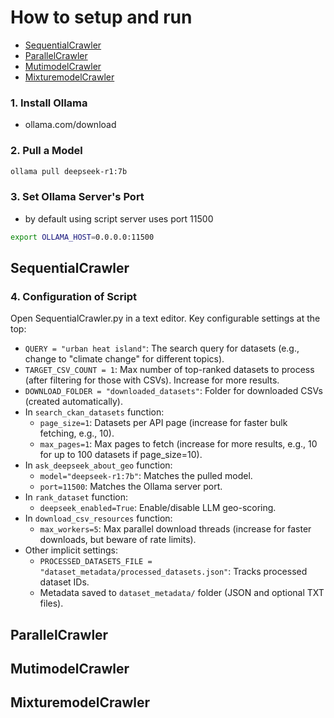 # How to setup and run
- [SequentialCrawler](#SequentialCrawler)
- [ParallelCrawler](#ParallelCrawler)
- [MutimodelCrawler](#MutimodelCrawler)
- [MixturemodelCrawler](#MixturemodelCrawler)

### 1. Install Ollama
- ollama.com/download

### 2. Pull a Model
```bash
ollama pull deepseek-r1:7b
```
### 3. Set Ollama Server's Port
- by default using script server uses port 11500
```bash
export OLLAMA_HOST=0.0.0.0:11500
```
## SequentialCrawler

### 4. Configuration of Script
Open SequentialCrawler.py in a text editor. Key configurable settings at the top:

 - `QUERY = "urban heat island"`: The search query for datasets (e.g., change to "climate change" for different topics).
 - `TARGET_CSV_COUNT = 1`: Max number of top-ranked datasets to process (after filtering for those with CSVs). Increase for more results.
 - `DOWNLOAD_FOLDER = "downloaded_datasets"`: Folder for downloaded CSVs (created automatically).
 - In `search_ckan_datasets` function:
   - `page_size=1`: Datasets per API page (increase for faster bulk fetching, e.g., 10).
   - `max_pages=1`: Max pages to fetch (increase for more results, e.g., 10 for up to 100 datasets if page_size=10).
 - In `ask_deepseek_about_geo` function:
   - `model="deepseek-r1:7b"`: Matches the pulled model.
   - `port=11500`: Matches the Ollama server port.
 - In `rank_dataset` function:
   - `deepseek_enabled=True`: Enable/disable LLM geo-scoring.
 - In `download_csv_resources` function:
   - `max_workers=5`: Max parallel download threads (increase for faster downloads, but beware of rate limits).
 - Other implicit settings:
   - `PROCESSED_DATASETS_FILE = "dataset_metadata/processed_datasets.json"`: Tracks processed dataset IDs.
   - Metadata saved to `dataset_metadata/` folder (JSON and optional TXT files).

 ## ParallelCrawler
 ## MutimodelCrawler
 ## MixturemodelCrawler
